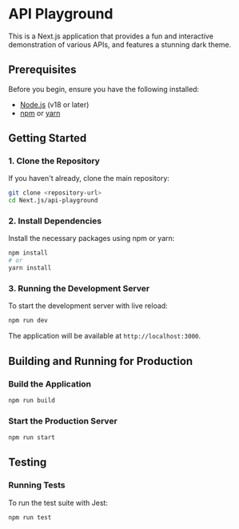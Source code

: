 # API Playground

This is a Next.js application that provides a fun and interactive demonstration of various APIs, and features a stunning dark theme.

## Prerequisites

Before you begin, ensure you have the following installed:
- [Node.js](https://nodejs.org/) (v18 or later)
- [npm](https://www.npmjs.com/) or [yarn](https://yarnpkg.com/)

## Getting Started

### 1. Clone the Repository

If you haven't already, clone the main repository:
```bash
git clone <repository-url>
cd Next.js/api-playground
```

### 2. Install Dependencies

Install the necessary packages using npm or yarn:
```bash
npm install
# or
yarn install
```

### 3. Running the Development Server

To start the development server with live reload:
```bash
npm run dev
```
The application will be available at `http://localhost:3000`.

## Building and Running for Production

### Build the Application
```bash
npm run build
```

### Start the Production Server
```bash
npm run start
```

## Testing

### Running Tests

To run the test suite with Jest:
```bash
npm run test
```